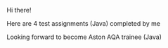Hi there!

Here are 4 test assignments (Java) completed by me

Looking forward to become Aston AQA trainee (Java)
